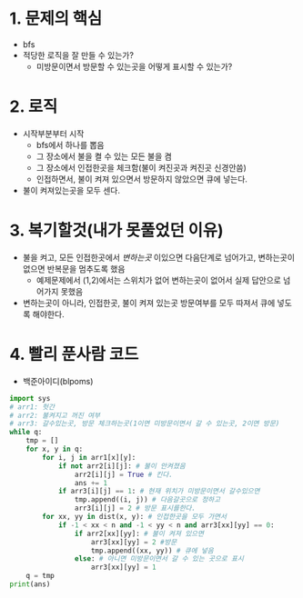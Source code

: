# **1. 문제의 핵심**
- bfs
- 적당한 로직을 잘 만들 수 있는가?
    - 미방문이면서 방문할 수 있는곳을 어떻게 표시할 수 있는가?

# **2. 로직**
- 시작부분부터 시작
    - bfs에서 하나를 뽑음
    - 그 장소에서 불을 켤 수 있는 모든 불을 켬
    - 그 장소에서 인접한곳을 체크함(불이 켜진곳과 켜진곳 신경안씀)
    - 인접하면서, 불이 켜져 있으면서 방문하지 않았으면 큐에 넣는다.
- 불이 켜져있는곳을 모두 센다.

# **3. 복기할것(내가 못풀었던 이유)**
- 불을 켜고, 모든 인접한곳에서 *변하는곳* 이있으면 다음단계로 넘어가고, 변하는곳이 없으면 반복문을 멈추도록 했음
    - 예제문제에서 (1,2)에서는 스위치가 없어 변하는곳이 없어서 실제 답안으로 넘어가지 못했음
- 변하는곳이 아니라, 인접한곳, 불이 켜져 있는곳 방문여부를 모두 따져서 큐에 넣도록 해야한다.
# **4. 빨리 푼사람 코드**
- 백준아이디(blpoms)
```python
import sys
# arr1: 헛간
# arr2: 불켜지고 꺼진 여부
# arr3: 갈수있는곳, 방문 체크하는곳(1이면 미방문이면서 갈 수 있는곳, 2이면 방문)
while q:
    tmp = []
    for x, y in q:
        for i, j in arr1[x][y]:
            if not arr2[i][j]: # 불이 안켜졌음
                arr2[i][j] = True # 킨다.
                ans += 1
            if arr3[i][j] == 1: # 현재 위치가 미방문이면서 갈수있으면
                tmp.append((i, j)) # 다음갈곳으로 정하고
                arr3[i][j] = 2 # 방문 표시를한다.
        for xx, yy in dist(x, y): # 인접한곳을 모두 가면서
            if -1 < xx < n and -1 < yy < n and arr3[xx][yy] == 0:
                if arr2[xx][yy]: # 불이 켜져 있으면
                    arr3[xx][yy] = 2 #방문
                    tmp.append((xx, yy)) # 큐에 넣음
                else: # 아니면 미방문이면서 갈 수 있는 곳으로 표시
                    arr3[xx][yy] = 1
    q = tmp
print(ans)
```